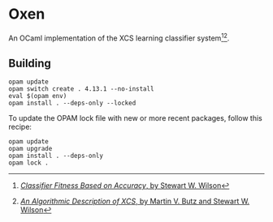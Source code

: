 Oxen
====

An OCaml implementation of the XCS learning classifier system[^1][^2].


Building
--------

```
opam update
opam switch create . 4.13.1 --no-install
eval $(opam env)
opam install . --deps-only --locked
```

To update the OPAM lock file with new or more recent packages, follow this recipe:

```
opam update
opam upgrade
opam install . --deps-only
opam lock .
```

[^1]: [*Classifier Fitness Based on Accuracy*, by Stewart W. Wilson](https://doi.org/10.1162/evco.1995.3.2.149)
[^2]: [*An Algorithmic Description of XCS*, by Martin V. Butz and Stewart W. Wilson](https://dx.doi.org/10.1007/s005000100111)
